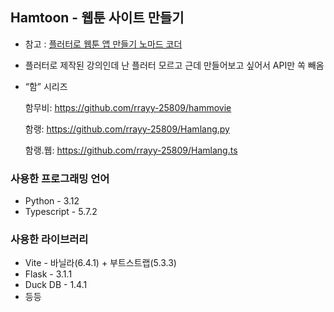 ## Hamtoon - 웹툰 사이트 만들기

- 참고 : [플러터로 웹툰 앱 만들기 노마드 코더](https://nomadcoders.co/flutter-for-beginners)
- 플러터로 제작된 강의인데 난 플러터 모르고 근데 만들어보고 싶어서 API만 쏙 빼옴

- “함” 시리즈
    
    함무비: https://github.com/rrayy-25809/hammovie
    
    함랭: https://github.com/rrayy-25809/Hamlang.py
    
    함랭.웹: https://github.com/rrayy-25809/Hamlang.ts
    
### 사용한 프로그래밍 언어

- Python - 3.12
- Typescript - 5.7.2

### 사용한 라이브러리

- Vite - 바닐라(6.4.1) + 부트스트랩(5.3.3)
- Flask - 3.1.1
- Duck DB - 1.4.1
- 등등

